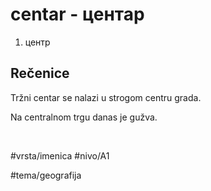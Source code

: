 # centar - центар

1. центр

## Rečenice

Tržni centar se nalazi u strogom centru grada.

Na centralnom trgu danas je gužva.

<br>

#vrsta/imenica 
#nivo/A1 

#tema/geografija